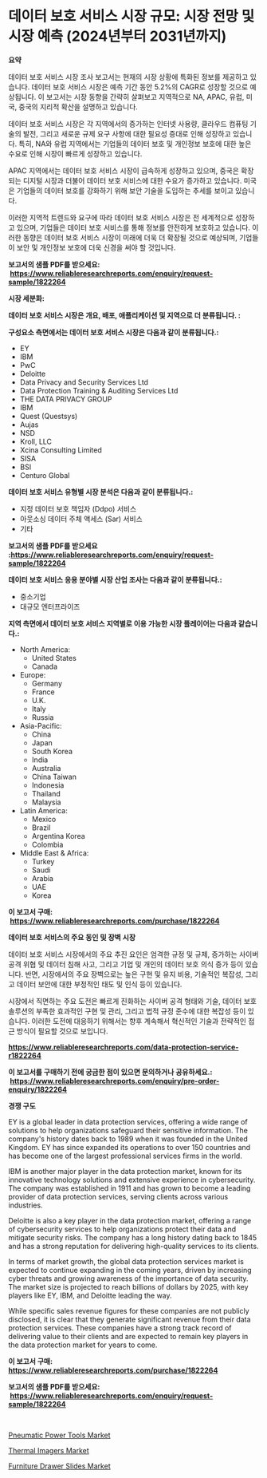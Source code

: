 <p><h1>데이터 보호 서비스 시장 규모: 시장 전망 및 시장 예측 (2024년부터 2031년까지)</h1></p><p><strong>요약</strong></p>
<p><p>데이터 보호 서비스 시장 조사 보고서는 현재의 시장 상황에 특화된 정보를 제공하고 있습니다. 데이터 보호 서비스 시장은 예측 기간 동안 5.2%의 CAGR로 성장할 것으로 예상됩니다. 이 보고서는 시장 동향을 간략히 살펴보고 지역적으로 NA, APAC, 유럽, 미국, 중국의 지리적 확산을 설명하고 있습니다.</p><p>데이터 보호 서비스 시장은 각 지역에서의 증가하는 인터넷 사용량, 클라우드 컴퓨팅 기술의 발전, 그리고 새로운 규제 요구 사항에 대한 필요성 증대로 인해 성장하고 있습니다. 특히, NA와 유럽 지역에서는 기업들의 데이터 보호 및 개인정보 보호에 대한 높은 수요로 인해 시장이 빠르게 성장하고 있습니다.</p><p>APAC 지역에서는 데이터 보호 서비스 시장이 급속하게 성장하고 있으며, 중국은 확장되는 디지털 시장과 더불어 데이터 보호 서비스에 대한 수요가 증가하고 있습니다. 미국은 기업들의 데이터 보호를 강화하기 위해 보안 기술을 도입하는 추세를 보이고 있습니다.</p><p>이러한 지역적 트렌드와 요구에 따라 데이터 보호 서비스 시장은 전 세계적으로 성장하고 있으며, 기업들은 데이터 보호 서비스를 통해 정보를 안전하게 보호하고 있습니다. 이러한 동향은 데이터 보호 서비스 시장이 미래에 더욱 더 확장될 것으로 예상되며, 기업들이 보안 및 개인정보 보호에 더욱 신경을 써야 할 것입니다.</p></p>
<p><strong>보고서의 샘플 PDF를 받으세요: &nbsp;<a href="https://www.reliableresearchreports.com/enquiry/request-sample/1822264">https://www.reliableresearchreports.com/enquiry/request-sample/1822264</a></strong></p>
<p><strong>시장 세분화:</strong></p>
<p><strong> 데이터 보호 서비스 시장은 개요, 배포, 애플리케이션 및 지역으로 더 분류됩니다. :</strong></p>
<p><strong>구성요소 측면에서는 데이터 보호 서비스 시장은 다음과 같이 분류됩니다.:</strong></p>
<p><ul><li>EY</li><li>IBM</li><li>PwC</li><li>Deloitte</li><li>Data Privacy and Security Services Ltd</li><li>Data Protection Training & Auditing Services Ltd</li><li>THE DATA PRIVACY GROUP</li><li>IBM</li><li>Quest (Questsys)</li><li>Aujas</li><li>NSD</li><li>Kroll, LLC</li><li>Xcina Consulting Limited</li><li>SISA</li><li>BSI</li><li>Centuro Global</li></ul></p>
<p><strong> 데이터 보호 서비스 유형별 시장 분석은 다음과 같이 분류됩니다.:</strong></p>
<p><ul><li>지정 데이터 보호 책임자 (Ddpo) 서비스</li><li>아웃소싱 데이터 주체 액세스 (Sar) 서비스</li><li>기타</li></ul></p>
<p><strong>보고서의 샘플 PDF를 받으세요 :<a href="https://www.reliableresearchreports.com/enquiry/request-sample/1822264">https://www.reliableresearchreports.com/enquiry/request-sample/1822264</a></strong></p>
<p><strong> 데이터 보호 서비스 응용 분야별 시장 산업 조사는 다음과 같이 분류됩니다.:</strong></p>
<p><ul><li>중소기업</li><li>대규모 엔터프라이즈</li></ul></p>
<p><strong>지역 측면에서 데이터 보호 서비스 지역별로 이용 가능한 시장 플레이어는 다음과 같습니다.:</strong></p>
<p><ul>
    <li>
        North America:
        <ul>
            <li>United States</li>
            <li>Canada</li>
        </ul>
    </li>
    <li>
        Europe:
        <ul>
            <li>Germany</li>
            <li>France</li>
            <li>U.K.</li>
            <li>Italy</li>
            <li>Russia</li>
        </ul>
    </li>
    <li>
        Asia-Pacific:
        <ul>
            <li>China</li>
            <li>Japan</li>
            <li>South Korea</li>
            <li>India</li>
            <li>Australia</li>
            <li>China Taiwan</li>
            <li>Indonesia</li>
            <li>Thailand</li>
            <li>Malaysia</li>
        </ul>
    </li>
    <li>
        Latin America:
        <ul>
            <li>Mexico</li>
            <li>Brazil</li>
            <li>Argentina Korea</li>
            <li>Colombia</li>
        </ul>
    </li>
    <li>
        Middle East & Africa:
        <ul>
            <li>Turkey</li>
            <li>Saudi</li>
            <li>Arabia</li>
            <li>UAE</li>
            <li>Korea</li>
        </ul>
    </li>
    </ul></p>
<p><strong>이 보고서 구매: &nbsp;<a href="https://www.reliableresearchreports.com/purchase/1822264">https://www.reliableresearchreports.com/purchase/1822264</a></strong></p>
<p><strong>데이터 보호 서비스의 주요 동인 및 장벽 시장</strong></p>
<p><p>데이터 보호 서비스 시장에서의 주요 추진 요인은 엄격한 규정 및 규제, 증가하는 사이버 공격 위협 및 데이터 침해 사고, 그리고 기업 및 개인의 데이터 보호 의식 증가 등이 있습니다. 반면, 시장에서의 주요 장벽으로는 높은 구현 및 유지 비용, 기술적인 복잡성, 그리고 데이터 보안에 대한 부정적인 태도 및 인식 등이 있습니다.</p><p>시장에서 직면하는 주요 도전은 빠르게 진화하는 사이버 공격 형태와 기술, 데이터 보호 솔루션의 부족한 효과적인 구현 및 관리, 그리고 법적 규정 준수에 대한 복잡성 등이 있습니다. 이러한 도전에 대응하기 위해서는 향후 계속해서 혁신적인 기술과 전략적인 접근 방식이 필요할 것으로 보입니다.</p></p>
<p><strong><a href="https://www.reliableresearchreports.com/data-protection-service-r1822264">https://www.reliableresearchreports.com/data-protection-service-r1822264</a></strong></p>
<p><strong>이 보고서를 구매하기 전에 궁금한 점이 있으면 문의하거나 공유하세요.: &nbsp;<a href="https://www.reliableresearchreports.com/enquiry/pre-order-enquiry/1822264">https://www.reliableresearchreports.com/enquiry/pre-order-enquiry/1822264</a></strong></p>
<p><strong>경쟁 구도</strong></p>
<p><p>EY is a global leader in data protection services, offering a wide range of solutions to help organizations safeguard their sensitive information. The company's history dates back to 1989 when it was founded in the United Kingdom. EY has since expanded its operations to over 150 countries and has become one of the largest professional services firms in the world.</p><p>IBM is another major player in the data protection market, known for its innovative technology solutions and extensive experience in cybersecurity. The company was established in 1911 and has grown to become a leading provider of data protection services, serving clients across various industries.</p><p>Deloitte is also a key player in the data protection market, offering a range of cybersecurity services to help organizations protect their data and mitigate security risks. The company has a long history dating back to 1845 and has a strong reputation for delivering high-quality services to its clients.</p><p>In terms of market growth, the global data protection services market is expected to continue expanding in the coming years, driven by increasing cyber threats and growing awareness of the importance of data security. The market size is projected to reach billions of dollars by 2025, with key players like EY, IBM, and Deloitte leading the way.</p><p>While specific sales revenue figures for these companies are not publicly disclosed, it is clear that they generate significant revenue from their data protection services. These companies have a strong track record of delivering value to their clients and are expected to remain key players in the data protection market for years to come.</p></p>
<p><strong>이 보고서 구매: &nbsp; <a href="https://www.reliableresearchreports.com/purchase/1822264">https://www.reliableresearchreports.com/purchase/1822264</a></strong></p>
<p><strong>보고서의 샘플 PDF를 받으세요: &nbsp;<a href="https://www.reliableresearchreports.com/enquiry/request-sample/1822264">https://www.reliableresearchreports.com/enquiry/request-sample/1822264</a></strong><strong></strong></p>
<p>&nbsp;</p>
<p><p><a href="https://github.com/sofayahoo2023/Market-Research-Report-List-4/blob/main/pneumatic-power-tools-market.md">Pneumatic Power Tools Market</a></p><p><a href="https://github.com/joannesouthgate/Market-Research-Report-List-2/blob/main/thermal-imagers-market.md">Thermal Imagers Market</a></p><p><a href="https://github.com/nicholepatriciadoylenwnrjr0/Market-Research-Report-List-2/blob/main/furniture-drawer-slides-market.md">Furniture Drawer Slides Market</a></p></p>